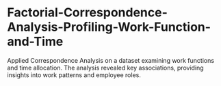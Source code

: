 # Factorial-Correspondence-Analysis-Profiling-Work-Function-and-Time
Applied Correspondence Analysis on a dataset examining work functions and time allocation. The analysis revealed key associations, providing insights into work patterns and employee roles.
